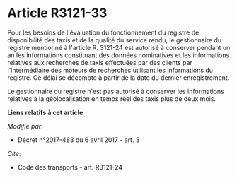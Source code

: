 # Article R3121-33

Pour les besoins de l'évaluation du fonctionnement du registre de disponibilité des taxis et de la qualité du service rendu,
le gestionnaire du registre mentionné à l'article R. 3121-24 est autorisé à conserver pendant un an les informations
constituant des données nominatives et les informations relatives aux recherches de taxis effectuées par des clients par
l'intermédiaire des moteurs de recherches utilisant les informations du registre. Ce délai se décompte à partir de la date du
dernier enregistrement. 

Le gestionnaire du registre n'est pas autorisé à conserver les informations relatives à la géolocalisation en temps réel des
taxis plus de deux mois.

**Liens relatifs à cet article**

_Modifié par_:

  - Décret n°2017-483 du 6 avril 2017 - art. 3

_Cite_:

  - Code des transports - art. R3121-24
